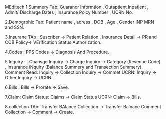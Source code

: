 MEditech 
1.Summery Tab:
Guaranor Informtion , Outaptient Inpatient , Admit/ Discharge Dates , Insurance Poicy Number , UCRN No.

2.Demogrphic Tab: 
Patient name , adress , DOB , Age , Gender 
INP MRN and SSN.		

3.Insurane TAb :
Suscriber -> Patient Relation , 
 Insurance Detail -> PR and COB 
Policy-> VErification Status 
 Authorization. 
 
4.Codes : PPS Codes -> Diagnosis And Procedure.

5.Inquiry : 
. Chansge Inquiry -> Charge Inquiry -> Category  (Revenue Code)
. Insurance iNquiry (Balance Summery and Transection Summery)
Comment Read:  Inquiry -> Collection Inquiry -> Commet 
UCRN:  Inquiry ->  Other Inquiry -> UCRN.

6.Bills : Bills -> Prorate -> Save.

7.Claim:
Claim Status: Claims -> Claim Status
UCRN: Claim -> Bills.

8.collection TAb: Transfer BAlance Collection -> Transfer Balnace
Comment Collection -> Comment -> Create.  
